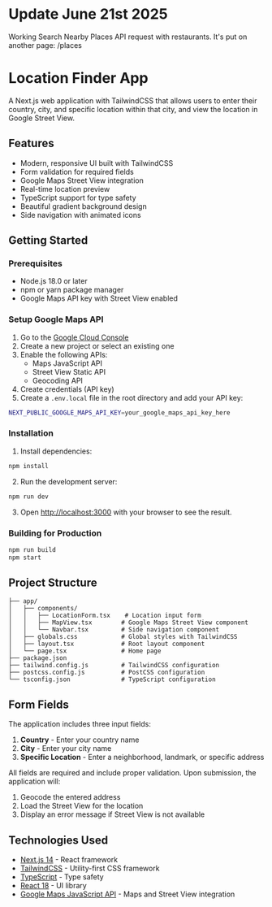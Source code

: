 # Update June 21st 2025
Working Search Nearby Places API request with restaurants.
It's put on another page: /places


# Location Finder App

A Next.js web application with TailwindCSS that allows users to enter their country, city, and specific location within that city, and view the location in Google Street View.

## Features

- Modern, responsive UI built with TailwindCSS
- Form validation for required fields
- Google Maps Street View integration
- Real-time location preview
- TypeScript support for type safety
- Beautiful gradient background design
- Side navigation with animated icons

## Getting Started

### Prerequisites

- Node.js 18.0 or later
- npm or yarn package manager
- Google Maps API key with Street View enabled

### Setup Google Maps API

1. Go to the [Google Cloud Console](https://console.cloud.google.com/)
2. Create a new project or select an existing one
3. Enable the following APIs:
   - Maps JavaScript API
   - Street View Static API
   - Geocoding API
4. Create credentials (API key)
5. Create a `.env.local` file in the root directory and add your API key:

```bash
NEXT_PUBLIC_GOOGLE_MAPS_API_KEY=your_google_maps_api_key_here
```

### Installation

1. Install dependencies:

```bash
npm install
```

2. Run the development server:

```bash
npm run dev
```

3. Open [http://localhost:3000](http://localhost:3000) with your browser to see the result.

### Building for Production

```bash
npm run build
npm start
```

## Project Structure

```
├── app/
│   ├── components/
│   │   ├── LocationForm.tsx    # Location input form
│   │   ├── MapView.tsx        # Google Maps Street View component
│   │   └── Navbar.tsx         # Side navigation component
│   ├── globals.css            # Global styles with TailwindCSS
│   ├── layout.tsx             # Root layout component
│   └── page.tsx               # Home page
├── package.json
├── tailwind.config.js         # TailwindCSS configuration
├── postcss.config.js          # PostCSS configuration
└── tsconfig.json              # TypeScript configuration
```

## Form Fields

The application includes three input fields:

1. **Country** - Enter your country name
2. **City** - Enter your city name
3. **Specific Location** - Enter a neighborhood, landmark, or specific address

All fields are required and include proper validation. Upon submission, the application will:

1. Geocode the entered address
2. Load the Street View for the location
3. Display an error message if Street View is not available

## Technologies Used

- [Next.js 14](https://nextjs.org/) - React framework
- [TailwindCSS](https://tailwindcss.com/) - Utility-first CSS framework
- [TypeScript](https://www.typescriptlang.org/) - Type safety
- [React 18](https://reactjs.org/) - UI library
- [Google Maps JavaScript API](https://developers.google.com/maps/documentation/javascript/overview) - Maps and Street View integration
